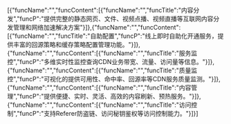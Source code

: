 [{"funcName":"","funcContent":[{"funcName":"","funcTitle":"内容分发","funcP":"提供完整的静态网页、文件、视频点播、视频直播等互联网内容分发管理和网络加速解决方案"}]},{"funcName":"","funcContent":[{"funcName":"","funcTitle":"自助配置","funcP":"线上即时自助化开通服务，提供丰富的回源策略和缓存策略配置管理功能。"}]},{"funcName":"","funcContent":[{"funcName":"","funcTitle":"服务监控","funcP":"多维实时性监控查询CDN业务带宽、流量、访问量等信息。"}]},{"funcName":"","funcContent":[{"funcName":"","funcTitle":"质量监控","funcP":"可视化的提供可用性、命中率、回源率等CDN服务质量监测。"}]},{"funcName":"","funcContent":[{"funcName":"","funcTitle":"内容管理","funcP":"提供便捷、实时、灵活、高效的内容刷新、预热服务。"}]},{"funcName":"","funcContent":[{"funcName":"","funcTitle":"访问控制","funcP":"支持Referer防盗链、访问秘钥鉴权等访问控制能力。"}]}]